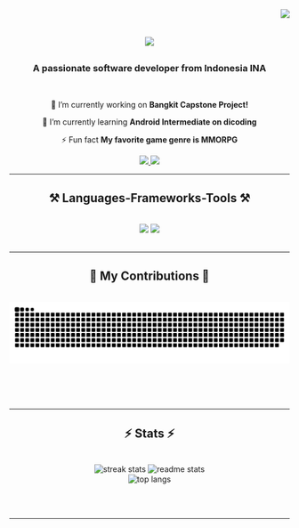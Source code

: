 <img align="right" src="https://visitor-badge.laobi.icu/badge?page_id=nurwandhika.nurwandhika" />

<h1 align="center">
    <img src="https://readme-typing-svg.herokuapp.com/?font=Righteous&size=35&center=true&vCenter=true&width=500&height=70&duration=4000&lines=Hi+There!+👋;+I'm+Nurwandhika!;" />
</h1>

<h3 align="center">A passionate software developer from Indonesia INA</h3>

<br/>

<div align="center">
 
 🔭 I’m currently working on **Bangkit Capstone Project!**
 
 🌱 I’m currently learning **Android Intermediate on dicoding**

⚡ Fun fact **My favorite game genre is MMORPG**

 </div>
 
<div align="center"> 
  <a href="mailto:nurwan.dhika.rachman@gmail.com">
    <img src="https://img.shields.io/badge/Gmail-333333?style=for-the-badge&logo=gmail&logoColor=red" />
  </a>
  <a href="https://linkedin.com/in/nurwandhika" target="_blank">
    <img src="https://img.shields.io/badge/LinkedIn-0077B5?style=for-the-badge&logo=linkedin&logoColor=white" target="_blank" />
  </a>
<!--   <a href="https://nurwandhika.github.io" target="_blank">
     <img src="https://img.shields.io/badge/Portfolio-FF5722?style=for-the-badge&logo=todoist&logoColor=white" target="_blank" /> <!-- sqlite, safari, google-chrome are other good icon options --> 
  </a>
</div>

 <hr/>
 
<h2 align="center">⚒️ Languages-Frameworks-Tools ⚒️</h2>
<br/>
<div align="center">
    <img src="https://skillicons.dev/icons?i=javascript,bootstrap,html,css,vscode,github,git,mysql&perline=4" />
    <img src="https://skillicons.dev/icons?i=kotlin,firebase,androidstudio,java,flutter,tensorflow,figma,dart&perline=4" /><br>
</div>

<br/>
<hr/>

<div align="center">
  <h2>🐍 My Contributions 🐍</h2>
  <br>
  <img alt="snake eating my contributions" src="https://raw.githubusercontent.com/nurwandhika/nurwandhika/output/github-contribution-grid-snake.svg" />
  
  <br/><br/><br/>
</div>

<hr/>

<h2 align="center">⚡ Stats ⚡</h2>
<br>
<div align=center>
  <img width=390 src="https://streak-stats.demolab.com/?user=nurwandhika&count_private=true&theme=react&border_radius=10" alt="streak stats"/>
  <img width=390 src="https://github-readme-stats.vercel.app/api?username=nurwandhika&count_private=true&show_icons=true&theme=react&rank_icon=github&border_radius=10" alt="readme stats" />
  <br/>
  <img width=325 align="center" src="https://github-readme-stats.vercel.app/api/top-langs/?username=nurwandhika&hide=HTML&langs_count=8&layout=compact&theme=react&border_radius=10&size_weight=0.5&count_weight=0.5&exclude_repo=github-readme-stats" alt="top langs" />
</div>

<br/><br/>

<hr/>

<br/>

<br/>
